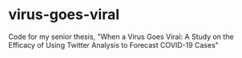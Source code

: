 # virus-goes-viral
Code for my senior thesis, "When a Virus Goes Viral: A Study on the Efficacy of Using Twitter Analysis to Forecast COVID-19 Cases"
